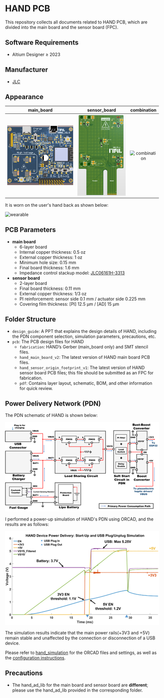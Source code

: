 # HAND PCB

This repository collects all documents related to HAND PCB, which are divided into the main board and the sensor board (FPC).

## Software Requirements

- Altium Designer ≥ 2023

## Manufacturer

- [JLC](https://www.jlc.com)

## Appearance

|              main_board               |               sensor_board                |                  combination                  |
| :-----------------------------------: | :---------------------------------------: | :-------------------------------------------: |
| ![main_board](pictures/hand_main.png) | ![sensor_board](pictures/hand_sensor.png) | ![combination](pictures/hand_combination.png) |

It is worn on the user's hand back as shown below:

![wearable](pictures/hand_wearable.png)

## PCB Parameters

- **main board**
  - 6-layer board
  - Internal copper thickness: 0.5 oz
  - External copper thickness: 1 oz
  - Minimum hole size: 0.15 mm
  - Final board thickness: 1.6 mm
  - Impedance control stackup model: [JLC06161H-3313](https://jlcpcb.com/impedance#:~:text=JLC06161H%2D3313%20Stackup)
- **sensor board**
  - 2-layer board
  - Final board thickness: 0.11 mm
  - External copper thickness: 1/3 oz
  - PI reinforcement: sensor side 0.1 mm / actuator side 0.225 mm
  - Covering film thickness: [PI] 12.5 μm / [AD] 15 μm

## Folder Structure

- `design_guide`: A PPT that explains the design details of HAND, including the PDN component selection, simulation parameters, precautions, etc.
- `pcb`: The PCB design files for HAND
  - `fabrication`: HAND’s Gerber (main_board only) and SMT stencil files.
  - `hand_main_board_v2`: The latest version of HAND main board PCB files.
  - `hand_sensor_origin_footprint_v1`: The latest version of HAND sensor board PCB files; this file should be submitted as an FPC for fabrication.
  - `pdf`: Contains layer layout, schematic, BOM, and other information for quick review.

## Power Delivery Network (PDN)

The PDN schematic of HAND is shown below:

![hand_pdn](pictures/hand_pdn.png)

I performed a power-up simulation of HAND's PDN using ORCAD, and the results are as follows:

![hand_pdn—sim](pictures/hand_pdn_sim.png)

The simulation results indicate that the main power rails(+3V3 and +5V) remain stable and unaffected by the connection or disconnection of a USB device.

Please refer to [hand_simulation](https://github.com/Dennis40816/hand_simulation) for the ORCAD files and settings, as well as the [configuration instructions](design_guide/HAND%20design%20guide.pptx).

## Precautions

- The hand_ad_lib for the main board and sensor board are **different**; please use the hand_ad_lib provided in the corresponding folder.
